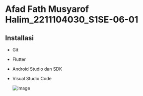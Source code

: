 # Afad Fath Musyarof Halim_2211104030_S1SE-06-01

## Installasi

- Git
- Flutter
- Android Studio dan SDK
- Visual Studio Code

  ![image](https://github.com/user-attachments/assets/8d6ad57d-985d-4e41-8cc5-31c6eec405c7)
